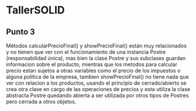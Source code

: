 # TallerSOLID
## Punto 3
Métodos calcularPrecioFinal() y  showPrecioFinal() están muy relacionados y no tienen que ver con el funcionamiento de una instancia Postre (responsabilidad única), mas bien la clase Postre y sus subclases guardan informacion sobre el producto, mientras que los metodos para calcular precio estan sujetos a otras variables como el precio de los impuestos o alguna politica de la empresa, tambien showPrecioFinal() no tiene nada que ver con relacion a los productos, usando el principio de cerrado/abierto se crea otra clase en cargo de las operaciones de precios y esta utiliza la clase abstracta Postre quedando abierta a ser utilizada por otros tipos de Postres pero cerrada a otros objetos.
